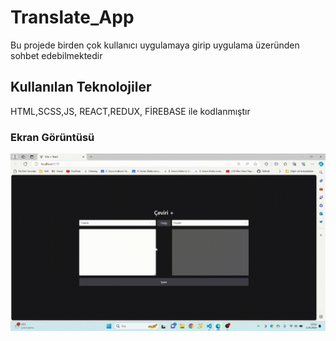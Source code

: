 <h1>Translate_App</h1>


Bu projede birden çok kullanıcı uygulamaya girip uygulama üzeründen sohbet edebilmektedir


<h2>Kullanılan Teknolojiler</h2>


HTML,SCSS,JS, REACT,REDUX, FİREBASE ile kodlanmıştır


<h3>Ekran Görüntüsü</h3>


![](/public/translate.gif)

